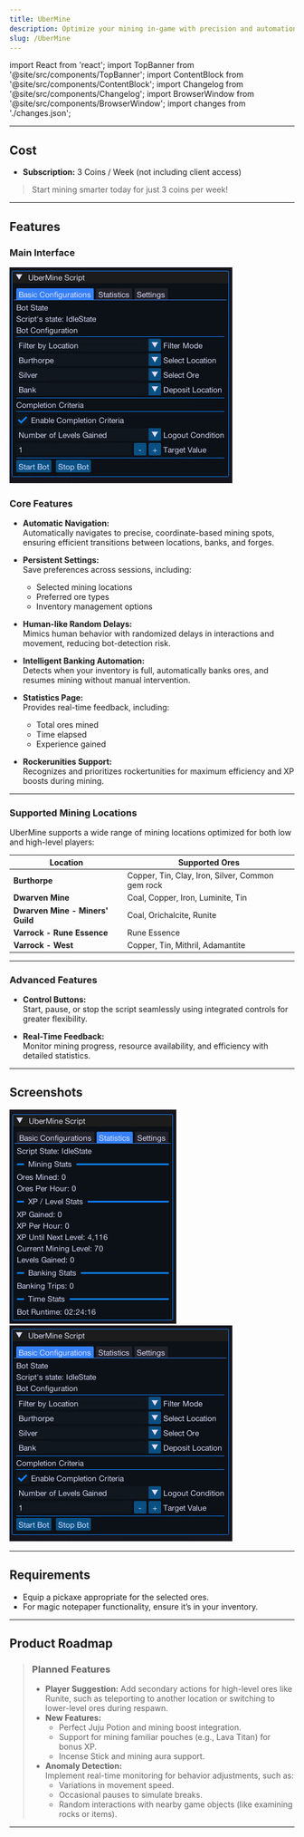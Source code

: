 ```yaml
---
title: UberMine
description: Optimize your mining in-game with precision and automation.
slug: /UberMine
---
```


import React from 'react';
import TopBanner from '@site/src/components/TopBanner';
import ContentBlock from '@site/src/components/ContentBlock';
import Changelog from '@site/src/components/Changelog';
import BrowserWindow from '@site/src/components/BrowserWindow';
import changes from './changes.json';

<TopBanner title="UberMine" version="v1.0.0" author="Uberith" skill="Mining" />

---

## Cost

<ContentBlock title="Cost">

- **Subscription:** 3 Coins / Week (not including client access)

> Start mining smarter today for just 3 coins per week!

</ContentBlock>

---

## Features

<ContentBlock title="Features">

### Main Interface  
![Main Interface](01UberMine.png)

### Core Features

- **Automatic Navigation:**  
  Automatically navigates to precise, coordinate-based mining spots, ensuring efficient transitions between locations, banks, and forges.

- **Persistent Settings:**  
  Save preferences across sessions, including:  
    - Selected mining locations  
    - Preferred ore types  
    - Inventory management options  

- **Human-like Random Delays:**  
  Mimics human behavior with randomized delays in interactions and movement, reducing bot-detection risk.

- **Intelligent Banking Automation:**  
  Detects when your inventory is full, automatically banks ores, and resumes mining without manual intervention.

- **Statistics Page:**  
  Provides real-time feedback, including:  
    - Total ores mined  
    - Time elapsed  
    - Experience gained  

- **Rockerunities Support:**  
  Recognizes and prioritizes rockertunities for maximum efficiency and XP boosts during mining.

---

### Supported Mining Locations  

UberMine supports a wide range of mining locations optimized for both low and high-level players:

| Location                       | Supported Ores                                  |
|--------------------------------|------------------------------------------------|
| **Burthorpe**                  | Copper, Tin, Clay, Iron, Silver, Common gem rock | 
| **Dwarven Mine**               | Coal, Copper, Iron, Luminite, Tin               | 
| **Dwarven Mine - Miners' Guild** | Coal, Orichalcite, Runite                      | 
| **Varrock - Rune Essence**     | Rune Essence                                    | 
| **Varrock - West**             | Copper, Tin, Mithril, Adamantite               | 

---

### Advanced Features

- **Control Buttons:**  
  Start, pause, or stop the script seamlessly using integrated controls for greater flexibility.  

- **Real-Time Feedback:**  
  Monitor mining progress, resource availability, and efficiency with detailed statistics.  

</ContentBlock>

---

## Screenshots  

![Main Interface Example](02UberMine.png)  
![Settings Example](01UberMine.png)  

---

## Requirements

<ContentBlock title="Requirements">

- Equip a pickaxe appropriate for the selected ores.  
- For magic notepaper functionality, ensure it’s in your inventory.  

</ContentBlock>

---

## Product Roadmap

<ContentBlock title="Product Roadmap">

> ### Planned Features
> - **Player Suggestion:** Add secondary actions for high-level ores like Runite, such as teleporting to another location or switching to lower-level ores during respawn.  
> - **New Features:**  
>   - Perfect Juju Potion and mining boost integration.  
>   - Support for mining familiar pouches (e.g., Lava Titan) for bonus XP.  
>   - Incense Stick and mining aura support.  
> - **Anomaly Detection:**  
>   Implement real-time monitoring for behavior adjustments, such as:  
>     - Variations in movement speed.  
>     - Occasional pauses to simulate breaks.  
>     - Random interactions with nearby game objects (like examining rocks or items).  

</ContentBlock>

---

<Changelog changes={changes} />
